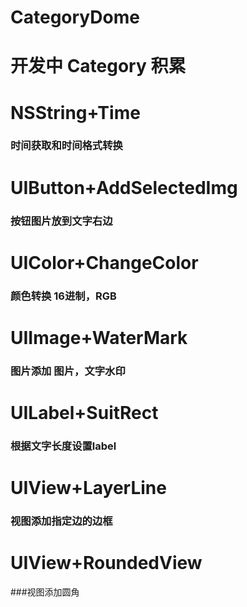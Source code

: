 # CategoryDome

开发中 Category 积累
===================

# NSString+Time
### 时间获取和时间格式转换

# UIButton+AddSelectedImg
### 按钮图片放到文字右边

# UIColor+ChangeColor
### 颜色转换 16进制，RGB

# UIImage+WaterMark
### 图片添加 图片，文字水印

# UILabel+SuitRect
### 根据文字长度设置label

# UIView+LayerLine
### 视图添加指定边的边框

# UIView+RoundedView
###视图添加圆角
